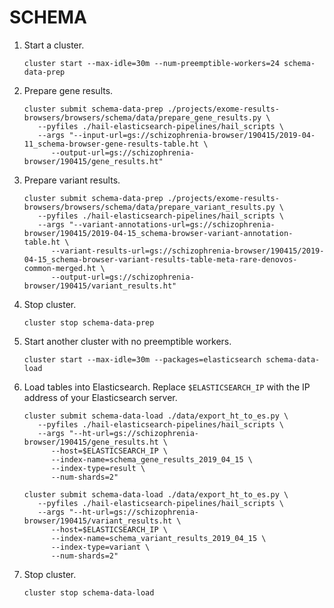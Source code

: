 # SCHEMA

1. Start a cluster.
   ```
   cluster start --max-idle=30m --num-preemptible-workers=24 schema-data-prep
   ```

2. Prepare gene results.
   ```
   cluster submit schema-data-prep ./projects/exome-results-browsers/browsers/schema/data/prepare_gene_results.py \
      --pyfiles ./hail-elasticsearch-pipelines/hail_scripts \
      --args "--input-url=gs://schizophrenia-browser/190415/2019-04-11_schema-browser-gene-results-table.ht \
         --output-url=gs://schizophrenia-browser/190415/gene_results.ht"
   ```

3. Prepare variant results.
   ```
   cluster submit schema-data-prep ./projects/exome-results-browsers/browsers/schema/data/prepare_variant_results.py \
      --pyfiles ./hail-elasticsearch-pipelines/hail_scripts \
      --args "--variant-annotations-url=gs://schizophrenia-browser/190415/2019-04-15_schema-browser-variant-annotation-table.ht \
         --variant-results-url=gs://schizophrenia-browser/190415/2019-04-15_schema-browser-variant-results-table-meta-rare-denovos-common-merged.ht \
         --output-url=gs://schizophrenia-browser/190415/variant_results.ht"
   ```

4. Stop cluster.
   ```
   cluster stop schema-data-prep
   ```

5. Start another cluster with no preemptible workers.
   ```
   cluster start --max-idle=30m --packages=elasticsearch schema-data-load
   ```

6. Load tables into Elasticsearch. Replace `$ELASTICSEARCH_IP` with the IP address of your Elasticsearch server.
   ```
   cluster submit schema-data-load ./data/export_ht_to_es.py \
      --pyfiles ./hail-elasticsearch-pipelines/hail_scripts \
      --args "--ht-url=gs://schizophrenia-browser/190415/gene_results.ht \
         --host=$ELASTICSEARCH_IP \
         --index-name=schema_gene_results_2019_04_15 \
         --index-type=result \
         --num-shards=2"

   cluster submit schema-data-load ./data/export_ht_to_es.py \
      --pyfiles ./hail-elasticsearch-pipelines/hail_scripts \
      --args "--ht-url=gs://schizophrenia-browser/190415/variant_results.ht \
         --host=$ELASTICSEARCH_IP \
         --index-name=schema_variant_results_2019_04_15 \
         --index-type=variant \
         --num-shards=2"
   ```

7. Stop cluster.
   ```
   cluster stop schema-data-load
   ```
